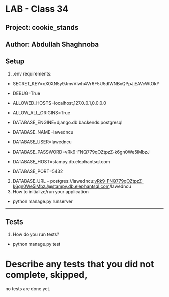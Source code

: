 # LAB - Class 34
## Project: cookie_stands
## Author: Abdullah Shaghnoba
## Setup
1. .env requirements:
- SECRET_KEY=oX0XN5y9JmvVlwh4Vr6F5U5dIWNBxQPpJjEAVcWtOkY
- DEBUG=True

- ALLOWED_HOSTS=localhost,127.0.0.1,0.0.0.0
- ALLOW_ALL_ORIGINS=True

- DATABASE_ENGINE=django.db.backends.postgresql
- DATABASE_NAME=lawedncu
- DATABASE_USER=lawedncu
- DATABASE_PASSWORD=vRk9-FNQ779qOZtpzZ-k6gn0We5iMbzJ
- DATABASE_HOST=stampy.db.elephantsql.com
- DATABASE_PORT=5432


2. DATABASE_URL - postgres://lawedncu:vRk9-FNQ779qOZtpzZ-k6gn0We5iMbzJ@stampy.db.elephantsql.com/lawedncu
3. How to initialize/run your application 
- python manage.py runserver

---

## Tests
1. How do you run tests?
- python manage.py test

# Describe any tests that you did not complete, skipped,
no tests are done yet. 